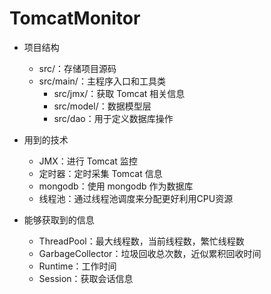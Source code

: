 # TomcatMonitor

- 项目结构

	- src/：存储项目源码
  - src/main/：主程序入口和工具类
	- src/jmx/：获取 Tomcat 相关信息
	- src/model/：数据模型层
	- src/dao：用于定义数据库操作

- 用到的技术

	- JMX：进行 Tomcat 监控
	- 定时器：定时采集 Tomcat 信息
	- mongodb：使用 mongodb 作为数据库
  - 线程池：通过线程池调度来分配更好利用CPU资源

- 能够获取到的信息

	- ThreadPool：最大线程数，当前线程数，繁忙线程数
	- GarbageCollector：垃圾回收总次数，近似累积回收时间
	- Runtime：工作时间
	- Session：获取会话信息

